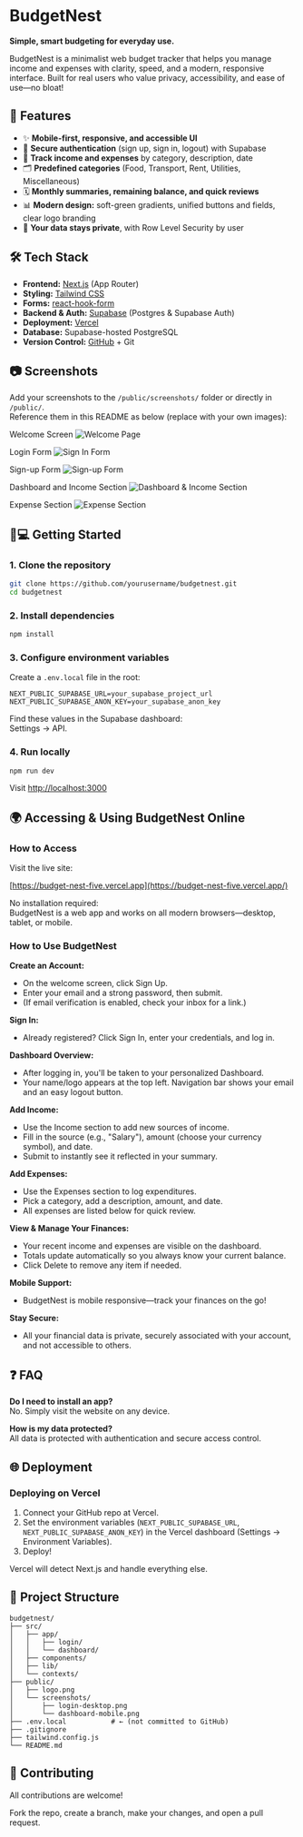 
# BudgetNest

**Simple, smart budgeting for everyday use.**

BudgetNest is a minimalist web budget tracker that helps you manage income and expenses with clarity, speed, and a modern, responsive interface. Built for real users who value privacy, accessibility, and ease of use—no bloat!

## 🚀 Features

- ✨ **Mobile-first, responsive, and accessible UI**
- 🔐 **Secure authentication** (sign up, sign in, logout) with Supabase
- 🧾 **Track income and expenses** by category, description, date
- 🗂️ **Predefined categories** (Food, Transport, Rent, Utilities, Miscellaneous)
- 🗓️ **Monthly summaries, remaining balance, and quick reviews**
- 📊 **Modern design:** soft-green gradients, unified buttons and fields, clear logo branding
- 👤 **Your data stays private**, with Row Level Security by user

## 🛠 Tech Stack

- **Frontend:** [Next.js](https://nextjs.org/) (App Router)
- **Styling:** [Tailwind CSS](https://tailwindcss.com/)
- **Forms:** [react-hook-form](https://react-hook-form.com/)
- **Backend & Auth:** [Supabase](https://supabase.com/) (Postgres & Supabase Auth)
- **Deployment:** [Vercel](https://vercel.com/)
- **Database:** Supabase-hosted PostgreSQL
- **Version Control:** [GitHub](https://github.com/) + Git

## 📷 Screenshots

Add your screenshots to the `/public/screenshots/` folder or directly in `/public/`.  
Reference them in this README as below (replace with your own images):

Welcome Screen
![Welcome Page](public/screenshots/login-desktop.png)

Login Form
![Sign In Form](public/screenshots/login.png)  

Sign-up Form
![Sign-up Form](public/screenshots/Signup.png)

Dashboard and Income Section
![Dashboard & Income Section](public/screenshots/dashboard-income.png)

Expense Section
![Expense Section](public/screenshots/Dashboard%20-%20Expense.png)  


## 🧑💻 Getting Started

### 1. Clone the repository

```bash
git clone https://github.com/yourusername/budgetnest.git
cd budgetnest
```

### 2. Install dependencies

```bash
npm install
```

### 3. Configure environment variables

Create a `.env.local` file in the root:

```env
NEXT_PUBLIC_SUPABASE_URL=your_supabase_project_url
NEXT_PUBLIC_SUPABASE_ANON_KEY=your_supabase_anon_key
```

Find these values in the Supabase dashboard:  
Settings → API.

### 4. Run locally

```bash
npm run dev
```

Visit [http://localhost:3000](http://localhost:3000)

## 🌍 Accessing & Using BudgetNest Online

### How to Access

Visit the live site:

[https://budget-nest-five.vercel.app](https://budget-nest-five.vercel.app/)


No installation required:  
BudgetNest is a web app and works on all modern browsers—desktop, tablet, or mobile.

### How to Use BudgetNest

**Create an Account:**

- On the welcome screen, click Sign Up.
- Enter your email and a strong password, then submit.
- (If email verification is enabled, check your inbox for a link.)

**Sign In:**

- Already registered? Click Sign In, enter your credentials, and log in.

**Dashboard Overview:**

- After logging in, you'll be taken to your personalized Dashboard.
- Your name/logo appears at the top left. Navigation bar shows your email and an easy logout button.

**Add Income:**

- Use the Income section to add new sources of income.
- Fill in the source (e.g., "Salary"), amount (choose your currency symbol), and date.
- Submit to instantly see it reflected in your summary.

**Add Expenses:**

- Use the Expenses section to log expenditures.
- Pick a category, add a description, amount, and date.
- All expenses are listed below for quick review.

**View & Manage Your Finances:**

- Your recent income and expenses are visible on the dashboard.
- Totals update automatically so you always know your current balance.
- Click Delete to remove any item if needed.

**Mobile Support:**

- BudgetNest is mobile responsive—track your finances on the go!

**Stay Secure:**

- All your financial data is private, securely associated with your account, and not accessible to others.

## ❓ FAQ

**Do I need to install an app?**  
No. Simply visit the website on any device.

**How is my data protected?**  
All data is protected with authentication and secure access control.


## 🌐 Deployment

### Deploying on Vercel

1. Connect your GitHub repo at Vercel.
2. Set the environment variables (`NEXT_PUBLIC_SUPABASE_URL`, `NEXT_PUBLIC_SUPABASE_ANON_KEY`) in the Vercel dashboard (Settings → Environment Variables).
3. Deploy!

Vercel will detect Next.js and handle everything else.


## 🧩 Project Structure

```
budgetnest/
├── src/
│   ├── app/
│   │   ├── login/
│   │   └── dashboard/
│   ├── components/
│   ├── lib/
│   └── contexts/
├── public/
│   ├── logo.png
│   └── screenshots/
│       ├── login-desktop.png
│       └── dashboard-mobile.png
├── .env.local           # ← (not committed to GitHub)
├── .gitignore
├── tailwind.config.js
└── README.md
```

## 🤝 Contributing

All contributions are welcome!

Fork the repo, create a branch, make your changes, and open a pull request.

